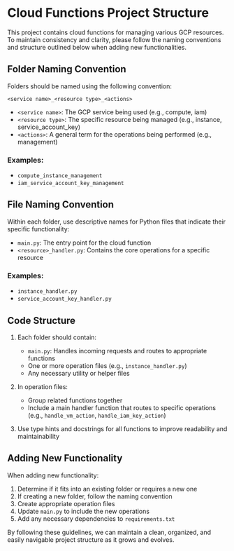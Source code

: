 # Cloud Functions Project Structure

This project contains cloud functions for managing various GCP resources. To maintain consistency and clarity, please follow the naming conventions and structure outlined below when adding new functionalities.

## Folder Naming Convention

Folders should be named using the following convention:

```
<service name>_<resource type>_<actions>
```

- `<service name>`: The GCP service being used (e.g., compute, iam)
- `<resource type>`: The specific resource being managed (e.g., instance, service_account_key)
- `<actions>`: A general term for the operations being performed (e.g., management)

### Examples:
- `compute_instance_management`
- `iam_service_account_key_management`

## File Naming Convention

Within each folder, use descriptive names for Python files that indicate their specific functionality:

- `main.py`: The entry point for the cloud function
- `<resource>_handler.py`: Contains the core operations for a specific resource

### Examples:
- `instance_handler.py`
- `service_account_key_handler.py`

## Code Structure

1. Each folder should contain:
   - `main.py`: Handles incoming requests and routes to appropriate functions
   - One or more operation files (e.g., `instance_handler.py`)
   - Any necessary utility or helper files

2. In operation files:
   - Group related functions together
   - Include a main handler function that routes to specific operations (e.g., `handle_vm_action`, `handle_iam_key_action`)

3. Use type hints and docstrings for all functions to improve readability and maintainability

## Adding New Functionality

When adding new functionality:

1. Determine if it fits into an existing folder or requires a new one
2. If creating a new folder, follow the naming convention
3. Create appropriate operation files
4. Update `main.py` to include the new operations
5. Add any necessary dependencies to `requirements.txt`

By following these guidelines, we can maintain a clean, organized, and easily navigable project structure as it grows and evolves.